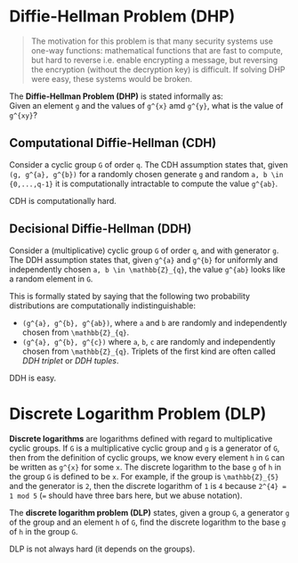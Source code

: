 # Diffie-Hellman Problem (DHP)
> The motivation for this problem is that many security systems use one-way functions: mathematical functions that are fast to compute, but hard to reverse i.e. enable encrypting a message, but reversing the encryption (without the decryption key) is difficult. If solving DHP were easy, these systems would be broken. 

The **Diffie-Hellman Problem (DHP)** is stated informally as:<br>
Given an element `g` and the values of `g^{x}` amd `g^{y}`, what is the value of `g^{xy}`?<br>

## Computational Diffie-Hellman (CDH)
Consider a cyclic group `G` of order `q`. The CDH assumption states that, given `(g, g^{a}, g^{b})` for a randomly chosen generate `g` and random `a, b \in {0,...,q-1}` it is computationally intractable to compute the value `g^{ab}`.

CDH is computationally hard.

## Decisional Diffie-Hellman (DDH)
Consider a (multiplicative) cyclic group `G` of order `q`, and with generator `g`. The DDH assumption states that, given `g^{a}` and `g^{b}` for uniformly and independently chosen `a, b \in \mathbb{Z}_{q}`, the value `g^{ab}` looks like a random element in `G`.

This is formally stated by saying that the following two probability distributions are computationally indistinguishable:
* `(g^{a}, g^{b}, g^{ab})`, where `a` and `b` are randomly and independently chosen from `\mathbb{Z}_{q}`.
* `(g^{a}, g^{b}, g^{c})` where `a`, `b`, `c` are randomly and independently chosen from `\mathbb{Z}_{q}`.
Triplets of the first kind are often called *DDH triplet* or *DDH tuples*.

DDH is easy.

# Discrete Logarithm Problem (DLP)
**Discrete logarithms** are logarithms defined with regard to multiplicative cyclic groups. If `G` is a multiplicative cyclic group and `g` is a generator of `G`, then from the definition of cyclic groups, we know every element `h` in `G` can be written as `g^{x}` for some `x`. The discrete logarithm to the base `g` of `h` in the group `G` is defined to be `x`. For example, if the group is `\mathbb{Z}_{5}` and the generator is `2`, then the discrete logarithm of `1` is `4` because `2^{4} = 1 mod 5` (`=` should have three bars here, but we abuse notation). 

The **discrete logarithm problem (DLP)** states, given a group `G`, a generator `g` of the group and an element `h` of `G`, find the discrete logarithm to the base `g` of `h` in the group `G`.

DLP is not always hard (it depends on the groups).